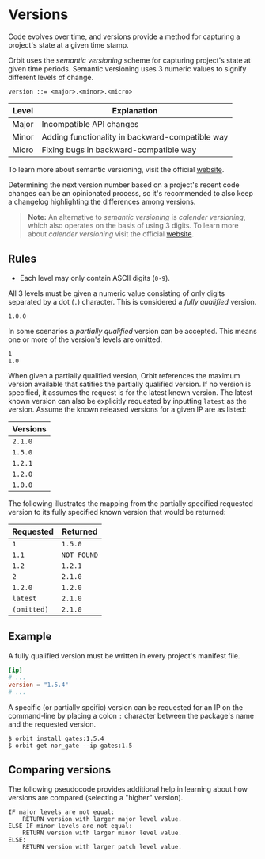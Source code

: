 # Versions

Code evolves over time, and versions provide a method for capturing a project's state at a given time stamp.

Orbit uses the _semantic versioning_ scheme for capturing project's state at given time periods. Semantic versioning uses 3 numeric values to signify different levels of change.

```
version ::= <major>.<minor>.<micro>
```

| Level    | Explanation
| -        | -           
| Major    | Incompatible API changes        
| Minor    | Adding functionality in backward-compatible way
| Micro    | Fixing bugs in backward-compatible way          

To learn more about semantic versioning, visit the official [website](https://semver.org). 

Determining the next version number based on a project's recent code changes can be an opinionated process, so it's recommended to also keep a changelog highlighting the differences among versions.

> __Note:__ An alternative to _semantic versioning_ is _calender versioning_, which
also operates on the basis of using 3 digits. To learn more about _calender versioning_ visit the official [website](https://calver.org).

## Rules

- Each level may only contain ASCII digits (`0-9`).

All 3 levels must be given a numeric value consisting of only digits separated by a dot (`.`) character. This is considered a _fully qualified_ version.
```
1.0.0
```

In some scenarios a _partially qualified_ version can be accepted. This means one or more of the version's levels are omitted. 
```
1
1.0
```

When given a partially qualified version, Orbit references the maximum version available that satifies the partially qualified version. If no version is specified, it assumes the request is for the latest known version. The latest known version can also be explicitly requested by inputting `latest` as the version. Assume the known released versions for a given IP are as listed: 

Versions | 
---------|
`2.1.0`    |
`1.5.0`    |
`1.2.1`   |
`1.2.0`    |
`1.0.0`    |

The following illustrates the mapping from the partially specified requested version to its fully specified known version that would be returned:

Requested | Returned  |
----------|-----------|
`1`        | `1.5.0`     |
`1.1`       | `NOT FOUND` |
`1.2`       | `1.2.1`     |
`2`         | `2.1.0`     |
`1.2.0`     | `1.2.0`     |
`latest`    | `2.1.0`     |
`(omitted)` | `2.1.0`     |

## Example

A fully qualified version must be written in every project's manifest file.

``` toml
[ip]
# ...
version = "1.5.4"
# ...
```

A specific (or partially speific) version can be requested for an IP on the command-line by placing a colon `:` character between the package's name and the requested version.

```
$ orbit install gates:1.5.4
$ orbit get nor_gate --ip gates:1.5
```

## Comparing versions

The following pseudocode provides additional help in learning about how versions are compared (selecting a "higher" version).

```
IF major levels are not equal:
    RETURN version with larger major level value.
ELSE IF minor levels are not equal:
    RETURN version with larger minor level value.
ELSE:
    RETURN version with larger patch level value. 
```